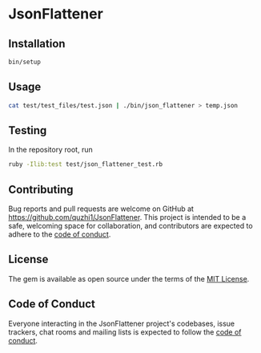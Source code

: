 # JsonFlattener
## Installation

```bash
bin/setup
```

## Usage

```bash
cat test/test_files/test.json | ./bin/json_flattener > temp.json
```

## Testing
In the repository root, run
```bash
ruby -Ilib:test test/json_flattener_test.rb
```

## Contributing

Bug reports and pull requests are welcome on GitHub at https://github.com/quzhi1/JsonFlattener. This project is intended to be a safe, welcoming space for collaboration, and contributors are expected to adhere to the [code of conduct](https://github.com/[USERNAME]/JsonFlattener/blob/master/CODE_OF_CONDUCT.md).

## License

The gem is available as open source under the terms of the [MIT License](https://opensource.org/licenses/MIT).

## Code of Conduct

Everyone interacting in the JsonFlattener project's codebases, issue trackers, chat rooms and mailing lists is expected to follow the [code of conduct](https://github.com/quzhi1/JsonFlattener/blob/master/CODE_OF_CONDUCT.md).

